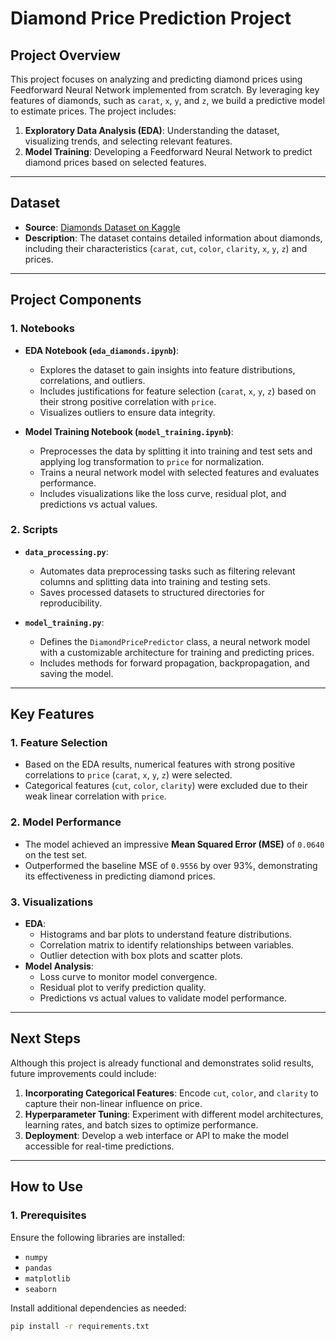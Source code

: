 # **Diamond Price Prediction Project**

## **Project Overview**
This project focuses on analyzing and predicting diamond prices using Feedforward Neural Network implemented from scratch. By leveraging key features of diamonds, such as `carat`, `x`, `y`, and `z`, we build a predictive model to estimate prices. The project includes:
1. **Exploratory Data Analysis (EDA)**: Understanding the dataset, visualizing trends, and selecting relevant features.
2. **Model Training**: Developing a Feedforward Neural Network to predict diamond prices based on selected features.

---

## **Dataset**
- **Source**: [Diamonds Dataset on Kaggle](https://www.kaggle.com/datasets/shivam2503/diamonds)
- **Description**: The dataset contains detailed information about diamonds, including their characteristics (`carat`, `cut`, `color`, `clarity`, `x`, `y`, `z`) and prices.

---

## **Project Components**

### **1. Notebooks**
- **EDA Notebook (`eda_diamonds.ipynb`)**:
  - Explores the dataset to gain insights into feature distributions, correlations, and outliers.
  - Includes justifications for feature selection (`carat`, `x`, `y`, `z`) based on their strong positive correlation with `price`.
  - Visualizes outliers to ensure data integrity.

- **Model Training Notebook (`model_training.ipynb`)**:
  - Preprocesses the data by splitting it into training and test sets and applying log transformation to `price` for normalization.
  - Trains a neural network model with selected features and evaluates performance.
  - Includes visualizations like the loss curve, residual plot, and predictions vs actual values.

### **2. Scripts**
- **`data_processing.py`**:
  - Automates data preprocessing tasks such as filtering relevant columns and splitting data into training and testing sets.
  - Saves processed datasets to structured directories for reproducibility.

- **`model_training.py`**:
  - Defines the `DiamondPricePredictor` class, a neural network model with a customizable architecture for training and predicting prices.
  - Includes methods for forward propagation, backpropagation, and saving the model.

---

## **Key Features**

### **1. Feature Selection**
- Based on the EDA results, numerical features with strong positive correlations to `price` (`carat`, `x`, `y`, `z`) were selected.
- Categorical features (`cut`, `color`, `clarity`) were excluded due to their weak linear correlation with `price`.

### **2. Model Performance**
- The model achieved an impressive **Mean Squared Error (MSE)** of `0.0640` on the test set.
- Outperformed the baseline MSE of `0.9556` by over 93%, demonstrating its effectiveness in predicting diamond prices.

### **3. Visualizations**
- **EDA**:
  - Histograms and bar plots to understand feature distributions.
  - Correlation matrix to identify relationships between variables.
  - Outlier detection with box plots and scatter plots.
- **Model Analysis**:
  - Loss curve to monitor model convergence.
  - Residual plot to verify prediction quality.
  - Predictions vs actual values to validate model performance.

---
## **Next Steps**
Although this project is already functional and demonstrates solid results, future improvements could include:
1. **Incorporating Categorical Features**: Encode `cut`, `color`, and `clarity` to capture their non-linear influence on price.
2. **Hyperparameter Tuning**: Experiment with different model architectures, learning rates, and batch sizes to optimize performance.
3. **Deployment**: Develop a web interface or API to make the model accessible for real-time predictions.

---

## **How to Use**

### **1. Prerequisites**
Ensure the following libraries are installed:
- `numpy`
- `pandas`
- `matplotlib`
- `seaborn`

Install additional dependencies as needed:
```bash
pip install -r requirements.txt

